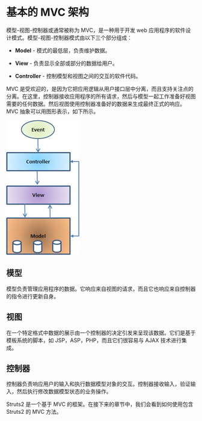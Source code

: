 # 基本的 MVC 架构

模型-视图-控制器或通常被称为 MVC，是一种用于开发 web 应用程序的软件设计模式。模型-视图-控制器模式由以下三个部分组成：

- **Model** - 模式的最低层，负责维护数据。

- **View** - 负责显示全部或部分的数据给用户。

- **Controller** - 控制模型和视图之间的交互的软件代码。

MVC 是受欢迎的，是因为它把应用逻辑从用户接口层中分离，而且支持关注点的分离。在这里，控制器接收应用程序的所有请求，然后与模型一起工作准备好视图需要的任何数据。然后视图使用控制器准备好的数据来生成最终正式的响应。MVC 抽象可以用图形表示，如下所示。

![](images/struts-mvc.jpg)

## 模型

模型负责管理应用程序的数据。它响应来自视图的请求，而且它也响应来自控制器的指令进行更新自身。

## 视图

在一个特定格式中数据的展示由一个控制器的决定引发来呈现该数据。它们是基于模板系统的脚本，如 JSP，ASP，PHP，而且它们很容易与 AJAX 技术进行集成。

## 控制器

控制器负责响应用户的输入和执行数据模型对象的交互。控制器接收输入，验证输入，然后执行修改数据模型状态的业务操作。

Struts2 是一个基于 MVC 的框架。在接下来的章节中，我们会看到如何使用包含 Struts2 的 MVC 方法。
